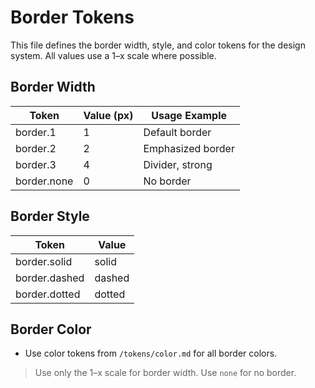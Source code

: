# Border Tokens

This file defines the border width, style, and color tokens for the design system. All values use a 1–x scale where possible.

## Border Width
| Token           | Value (px) | Usage Example         |
|-----------------|------------|-----------------------|
| border.1        | 1          | Default border        |
| border.2        | 2          | Emphasized border     |
| border.3        | 4          | Divider, strong       |
| border.none     | 0          | No border             |

## Border Style
| Token           | Value      |
|-----------------|-----------|
| border.solid    | solid     |
| border.dashed   | dashed    |
| border.dotted   | dotted    |

## Border Color
- Use color tokens from `/tokens/color.md` for all border colors.

> Use only the 1–x scale for border width. Use `none` for no border.
